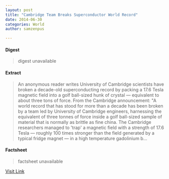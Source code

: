 ```yaml
---
layout: post
title: "Cambridge Team Breaks Superconductor World Record"
date: 2014-06-30
categories: World
author: samzenpus

---
```



#### Digest
>digest unavailable

#### Extract
>An anonymous reader writes University of Cambridge scientists have broken a decade-old superconducting record by packing a 17.6 Tesla magnetic field into a golf ball-sized hunk of crystal &mdash; equivalent to about three tons of force. From the Cambridge announcement: "A world record that has stood for more than a decade has been broken by a team led by University of Cambridge engineers, harnessing the equivalent of three tonnes of force inside a golf ball-sized sample of material that is normally as brittle as fine china. The Cambridge researchers managed to 'trap' a magnetic field with a strength of 17.6 Tesla &mdash; roughly 100 times stronger than the field generated by a typical fridge magnet &mdash; in a high temperature gadolinium b...

#### Factsheet
>factsheet unavailable

[Visit Link](http://rss.slashdot.org/~r/Slashdot/slashdot/~3/WtNCAzNKZI4/story01.htm)


